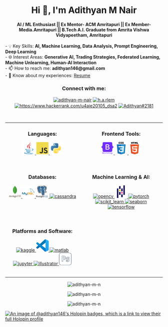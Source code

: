 <h1 align="center">Hi 👋, I'm Adithyan M Nair</h1>
<h4 align="center">AI / ML Enthusiast || Ex Mentor- ACM Amritapuri || Ex Member- Media.Amritapuri || B.Tech A.I. Graduate from Amrita Vishwa Vidyapeetham, Amritapuri </h4>

<p align="left">
  - 💡 Key Skills: <strong>AI, Machine Learning, Data Analysis, Prompt Engineering, Deep Learning</strong><br>
  - 🌐 Interest Areas: <strong>Generative AI, Trading Strategies, Federated Learning, Machine Unlearning, Human-AI Interaction</strong><br>
  - 📫 How to reach me: <strong>adithyan146@gmail.com</strong><br>
  - 📄 Know about my experiences: <a href="https://drive.google.com/file/d/130NX8WPMKvihkTTBIk0xnARbAojnjc8W/view?usp=sharing">Resume</a>
</p>

<h3 align="center">Connect with me:</h3>
<p align="center">
  <a href="https://linkedin.com/in/adithyan-m-nair" target="blank"><img align="center" src="https://raw.githubusercontent.com/rahuldkjain/github-profile-readme-generator/master/src/images/icons/Social/linked-in-alt.svg" alt="adithyan-m-nair" height="30" width="40" /></a>
  <a href="https://instagram.com/h.a.rlem" target="blank"><img align="center" src="https://raw.githubusercontent.com/rahuldkjain/github-profile-readme-generator/master/src/images/icons/Social/instagram.svg" alt="h.a.rlem" height="30" width="40" /></a>
  <a href="https://www.hackerrank.com/u4aie20105_dsa2" target="blank"><img align="center" src="https://raw.githubusercontent.com/rahuldkjain/github-profile-readme-generator/master/src/images/icons/Social/hackerrank.svg" alt="https://www.hackerrank.com/u4aie20105_dsa2" height="30" width="40" /></a>
  <a href="https://discord.gg/Adithyan#2181" target="blank"><img align="center" src="https://raw.githubusercontent.com/rahuldkjain/github-profile-readme-generator/master/src/images/icons/Social/discord.svg" alt="Adithyan#2181" height="30" width="40" /></a>
</p><br />

<table align="center">
  <tr>
    <td align="center" valign="top">
      <h3>Languages:</h3>
      <p> 
        <a href="https://www.java.com" target="_blank" rel="noreferrer"><img src="https://raw.githubusercontent.com/devicons/devicon/master/icons/java/java-original.svg" alt="java" width="40" height="40"/> </a>
        <a href="https://developer.mozilla.org/en-US/docs/Web/JavaScript" target="_blank" rel="noreferrer"><img src="https://raw.githubusercontent.com/devicons/devicon/master/icons/javascript/javascript-original.svg" alt="javascript" width="40" height="40"/> </a> 
        <a href="https://www.python.org" target="_blank" rel="noreferrer"><img src="https://raw.githubusercontent.com/devicons/devicon/master/icons/python/python-original.svg" alt="python" width="40" height="40"/> </a>
      </p><br />
    </td>
    <td align="center" valign="top">
      <h3>Frontend Tools:</h3>
      <p> 
        <a href="https://getbootstrap.com" target="_blank" rel="noreferrer"><img src="https://raw.githubusercontent.com/devicons/devicon/master/icons/bootstrap/bootstrap-plain-wordmark.svg" alt="bootstrap" width="40" height="40"/> </a>
        <a href="https://www.w3schools.com/css/" target="_blank" rel="noreferrer"><img src="https://raw.githubusercontent.com/devicons/devicon/master/icons/css3/css3-original-wordmark.svg" alt="css3" width="40" height="40"/> </a> 
        <a href="https://www.w3.org/html/" target="_blank" rel="noreferrer"><img src="https://raw.githubusercontent.com/devicons/devicon/master/icons/html5/html5-original-wordmark.svg" alt="html5" width="40" height="40"/> </a>
      </p><br />
    </td>
  </tr>
  <tr>
    <td align="center" valign="top">
      <h3>Databases:</h3>
      <p> 
        <a href="https://www.mongodb.com/" target="_blank" rel="noreferrer"><img src="https://raw.githubusercontent.com/devicons/devicon/master/icons/mongodb/mongodb-original-wordmark.svg" alt="mongodb" width="40" height="40"/> </a> 
        <a href="https://www.mysql.com/" target="_blank" rel="noreferrer"><img src="https://raw.githubusercontent.com/devicons/devicon/master/icons/mysql/mysql-original-wordmark.svg" alt="mysql" width="40" height="40"/> </a> 
        <a href="https://www.postgresql.org" target="_blank" rel="noreferrer"><img src="https://raw.githubusercontent.com/devicons/devicon/master/icons/postgresql/postgresql-original-wordmark.svg" alt="postgresql" width="40" height="40"/> </a> 
        <a href="https://cassandra.apache.org/" target="_blank" rel="noreferrer"><img src="https://www.vectorlogo.zone/logos/apache_cassandra/apache_cassandra-icon.svg" alt="cassandra" width="40" height="40"/> </a> 
      </p><br />
    </td>
    <td align="center" valign="top">
      <h3>Machine Learning & AI:</h3>
      <p>
        <a href="https://opencv.org/" target="_blank" rel="noreferrer"><img src="https://www.vectorlogo.zone/logos/opencv/opencv-icon.svg" alt="opencv" width="40" height="40"/> </a>
        <a href="https://pandas.pydata.org/" target="_blank" rel="noreferrer"><img src="https://raw.githubusercontent.com/devicons/devicon/2ae2a900d2f041da66e950e4d48052658d850630/icons/pandas/pandas-original.svg" alt="pandas" width="40" height="40"/> </a>
        <a href="https://pytorch.org/" target="_blank" rel="noreferrer"><img src="https://www.vectorlogo.zone/logos/pytorch/pytorch-icon.svg" alt="pytorch" width="40" height="40"/> </a>
        <a href="https://scikit-learn.org/" target="_blank" rel="noreferrer"><img src="https://upload.wikimedia.org/wikipedia/commons/0/05/Scikit_learn_logo_small.svg" alt="scikit_learn" width="40" height="40"/> </a>
        <a href="https://seaborn.pydata.org/" target="_blank" rel="noreferrer"><img src="https://seaborn.pydata.org/_images/logo-mark-lightbg.svg" alt="seaborn" width="40" height="40"/> </a>
        <a href="https://www.tensorflow.org" target="_blank" rel="noreferrer"><img src="https://www.vectorlogo.zone/logos/tensorflow/tensorflow-icon.svg" alt="tensorflow" width="40" height="40"/> </a> 
      </p><br />
    </td>
  </tr>
  <tr>
    <td align="center" valign="top">
      <h3>Platforms and Software:</h3>
      <p>
        <a href="https://www.kaggle.com/" target="_blank" rel="noreferrer"><img src="https://www.vectorlogo.zone/logos/kaggle/kaggle-icon.svg" alt="kaggle" width="40" height="40"/> </a>
        <a href="https://code.visualstudio.com/" target="_blank" rel="noreferrer"><img src="https://raw.githubusercontent.com/devicons/devicon/master/icons/vscode/vscode-original.svg" alt="vs-code" width="40" height="40"/> </a>
        <a href="https://www.mathworks.com/products/matlab.html" target="_blank" rel="noreferrer"><img src="https://upload.wikimedia.org/wikipedia/commons/2/21/Matlab_Logo.png" alt="matlab" width="40" height="40"/> </a>
        <a href="https://jupyter.org/" target="_blank" rel="noreferrer"><img src="https://www.vectorlogo.zone/logos/jupyter/jupyter-icon.svg" alt="jupyter" width="40" height="40"/> </a>
        <a href="https://www.adobe.com/in/products/illustrator.html" target="_blank" rel="noreferrer"><img src="https://www.vectorlogo.zone/logos/adobe_illustrator/adobe_illustrator-icon.svg" alt="illustrator" width="40" height="40"/> </a> 
        <a href="https://www.photoshop.com/en" target="_blank" rel="noreferrer"><img src="https://raw.githubusercontent.com/devicons/devicon/master/icons/photoshop/photoshop-line.svg" alt="photoshop" width="40" height="40"/> </a> 
      </p><br />
    </td>
  </tr>

</table>



<p align="center"><img src="https://github-readme-stats.vercel.app/api/top-langs?username=adithyan-m-n&show_icons=true&locale=en&layout=compact" alt="adithyan-m-n" /></p>

<p align="center"><img src="https://github-readme-stats.vercel.app/api?username=adithyan-m-n&show_icons=true&locale=en" alt="adithyan-m-n" /></p>

<p align="center"><img src="https://github-readme-streak-stats.herokuapp.com/?user=adithyan-m-n&" alt="adithyan-m-n" /></p>

[![An image of @adithyan146's Holopin badges, which is a link to view their full Holopin profile](https://holopin.me/adithyan146)](https://holopin.io/@adithyan146)
